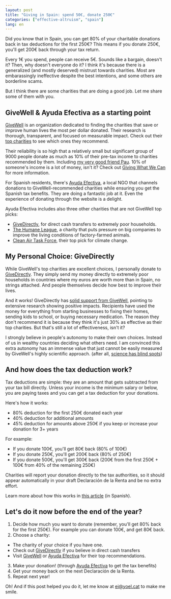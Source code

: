 ```yaml
---
layout: post
title: "Giving in Spain: spend 50€, donate 250€"
categories: ["effective-altruism", "spain"]
lang: en
---
```


Did you know that in Spain, you can get 80% of your charitable donations back in tax deductions for the first 250€? This means if you donate 250€, you'll get 200€ back through your tax return. 

Every 1€ you spend, people can receive 5€. Sounds like a bargain, doesn't it? Then, why doesn't everyone do it? 
I think it's because there is a generalized (and mostly deserved) mistrust towards charities. Most are embarassingly ineffective despite the best intentions, and some others are borderline scams.

But I think there are some charities that are doing a good job. Let me share some of them with you.

## GiveWell & Ayuda Efectiva as a starting point

[GiveWell](https://www.givewell.org/) is an organization dedicated to finding the charities that save or improve human lives the most per dollar donated. Their research is thorough, transparent, and focused on measurable impact. Check out their [top charities](https://www.givewell.org/charities/top-charities) to see which ones they recommend.

Their reliability is so high that a relatively small but significant group of 9000 people donate as much as 10% of their pre-tax income to charities recommended by them. Including <a href="https://www.linkedin.com/in/pau-not-paul">my very good friend Pau</a>. 10% of someone's income is a lot of money, isn't it? Check out [Giving What We Can](https://www.givingwhatwecan.org/pledge) for more information.

For Spanish residents, there's [Ayuda Efectiva](https://ayudaefectiva.org/), a local NGO that channels donations to GiveWell-recommended charities while ensuring you get the Spanish tax benefits. They are doing a fantastic job at it. Even the experience of donating through the website is a delight.

Ayuda Efectiva includes also three other charities that are not GiveWell top picks:
- [GiveDirectly](https://www.givedirectly.org/), for direct cash transfers to extremely poor households.
- [The Humane League](https://www.thehumaneleague.org/), a charity that puts pressure on big companies to improve the living conditions of factory-farmed animals.
- [Clean Air Task Force](https://www.cleanairtaskforce.org/), their top pick for climate change.

## My Personal Choice: GiveDirectly

While GiveWell's top charities are excellent choices, I personally donate to [GiveDirectly](https://www.givedirectly.org/). They simply send my money directly to extremely poor households in countries where my euros are worth more than in Spain, no strings attached. And people themselves decide how best to improve their lives.

And it works! GiveDirectly has [solid support from GiveWell](https://www.givewell.org/charities/give-directly/all-content), pointing to extensive research showing positive impacts. Recipients have used the money for everything from starting businesses to fixing their homes, sending kids to school, or buying necessary medication. The reason they don't recommend it is because they think it's just 30% as effective as their top charities. But that's still a lot of effectiveness, isn't it?

I strongly believe in people's autonomy to make their own choices. Instead of us in wealthy countries deciding what others need. I am convinced this extra autonomy has an immense value that just cannot be easily measured by GiveWell's highly scientific approach. (after all, [science has blind spots](https://www.happyscribe.com/transcriptions/c88b05e048854a6db4a2713a34e2c4ef/edit?position=9801))

## And how does the tax deduction work?

Tax deductions are simple: they are an amount that gets subtracted from your tax bill directly. Unless your income is the minimum salary or below, you are paying taxes and you can get a tax deduction for your donations.

Here's how it works:
- 80% deduction for the first 250€ donated each year
- 40% deduction for additional amounts
- 45% deduction for amounts above 250€ if you keep or increase your donation for 3+ years

For example:
- If you donate 100€, you'll get 80€ back (80% of 100€)
- If you donate 250€, you'll get 200€ back (80% of 250€)
- If you donate 500€, you'll get 300€ back (200€ from the first 250€ + 100€ from 40% of the remaining 250€)

Charities will report your donation directly to the tax authorities, so it should appear automatically in your draft Declaración de la Renta and be no extra effort.

Learn more about how this works in [this article](https://ayudaefectiva.org/deduccion-fiscal-donativos) (in Spanish).


## Let's do it now before the end of the year?

1. Decide how much you want to donate (remember, you'll get 80% back for the first 250€). For example you can donate 100€, and get 80€ back.
2. Choose a charity:
  - The charity of your choice if you have one. 
  - Check out [GiveDirectly](https://www.givedirectly.org/) if you believe in direct cash transfers
  - Visit [GiveWell](https://www.givewell.org/top-charities) or [Ayuda Efectiva](https://ayudaefectiva.org/programas) for their top recommendations.
3. Make your donation! (through [Ayuda Efectiva](https://ayudaefectiva.org/) to get the tax benefits)
4. Get your money back on the next Declaración de la Renta.
5. Repeat next year!

Oh! And if this post helped you do it, let me know at [ei@yoel.cat](mailto:ei@yoel.cat) to make me smile.
